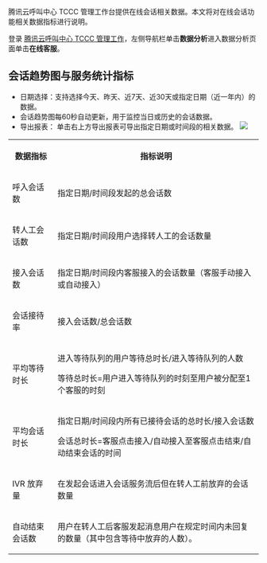 ﻿腾讯云呼叫中心 TCCC 管理工作台提供在线会话相关数据。本文将对在线会话功能相关数据指标进行说明。

登录 [腾讯云呼叫中心 TCCC 管理工作](https://cloud.tencent.com/document/product/679/73497#logintccc)，左侧导航栏单击**数据分析**进入数据分析页面单击**在线客服**。          

## 会话趋势图与服务统计指标
- 日期选择：支持选择今天、昨天、近7天、近30天或指定日期（近一年内）的数据。
- 会话趋势图每60秒自动更新，用于监控当日或历史的会话数据。
- 导出报表：  单击右上方导出报表可导出指定日期或时间段的相关数据。
![](https://qcloudimg.tencent-cloud.cn/raw/f5e0a4e02fa897111be27a6064b33e13.png)

<table >
<tbody>
<tr>
<th   colspan="1" rowspan="1"><p>数据指标</p></td>
 <th   colspan="1" rowspan="1"><p>指标说明</p></td>
 </tr>

<tr>
<td   colspan="1" rowspan="1"><p>呼入会话数</p></td>
 <td   colspan="1" rowspan="1"><p>指定日期/时间段发起的总会话数</p></td>
 </tr>

<tr>
<td   colspan="1" rowspan="1"><p>转人工会话数</p></td>
 <td   colspan="1" rowspan="1"><p>指定日期/时间段用户选择转人工的会话数量</p></td>
 </tr>

<tr>
<td   colspan="1" rowspan="1"><p>接入会话数</p></td>
 <td   colspan="1" rowspan="1"><p>指定日期/时间段内客服接入的会话数量（客服手动接入或自动接入）</p></td>
 </tr>

<tr>
<td   colspan="1" rowspan="1"><p>会话接待率</p></td>
 <td   colspan="1" rowspan="1"><p>接入会话数/总会话数</p></td>
 </tr>

<tr>
<td   colspan="1" rowspan="1"><p>平均等待时长</p></td>
 <td   colspan="1" rowspan="1"><p>进入等待队列的用户等待总时长/进入等待队列的人数</p>

<p>等待总时长=用户进入等待队列的时刻至用户被分配至1个客服的时刻</p></td>
 </tr>

<tr>
<td   colspan="1" rowspan="1"><p>平均会话时长</p></td>
 <td   colspan="1" rowspan="1"><p>指定日期/时间段内所有已接待会话的总时长/接入会话数</p>

<p>会话总时长=客服点击接入/自动接入至客服点击结束/自动结束会话的时间</p></td>
 </tr>

<tr>
<td   colspan="1" rowspan="1"><p>IVR 放弃量</p></td>
 <td   colspan="1" rowspan="1"><p>在发起会话进入会话服务流后但在转人工前放弃的会话数量</p></td>
 </tr>

<tr>
<td   colspan="1" rowspan="1"><p>自动结束会话数</p></td>
 <td   colspan="1" rowspan="1"><p>用户在转人工后客服发起消息用户在规定时间内未回复的数量（其中包含等待中放弃的人数）。</p></td>
</tr>

</tbody>
</table>

 
